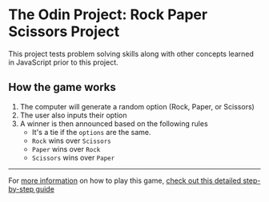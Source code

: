 # The Odin Project: Rock Paper Scissors Project

This project tests problem solving skills along with other concepts learned in
JavaScript prior to this project.

## How the game works

1. The computer will generate a random option (Rock, Paper, or Scissors)
2. The user also inputs their option
3. A winner is then announced based on the following rules
   - It's a tie if the `options` are the same.
   - `Rock` wins over `Scissors`
   - `Paper` wins over `Rock`
   - `Scissors` wins over `Paper`

---

For [more information](https://www.wikihow.com/Play-Rock,-Paper,-Scissors) on
how to play this game, [check out this detailed step-by-step guide](https://www.wikihow.com/Play-Rock,-Paper,-Scissors)
